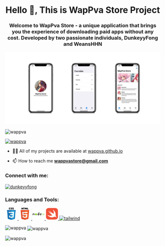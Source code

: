<h1 align="center">Hello 👋, This is WapPva Store Project</h1>
<h3 align="center">Welcome to WapPva Store - a unique application that brings you the experience of downloading paid apps without any cost. Developed by two passionate individuals, DunkeyyFong and WeansHHN</h3>

<img alt="image" src="https://github.com/wappva/wappva/blob/main/z4649783107188_751d22d2ea90e722e0b07e728ff2162c.jpg" />

<p align="left"> <img src="https://komarev.com/ghpvc/?username=wappva&label=Profile%20views&color=0e75b6&style=flat" alt="wappva" /> </p>

<p align="left"> <a href="https://github.com/ryo-ma/github-profile-trophy"><img src="https://github-profile-trophy.vercel.app/?username=wappva" alt="wappva" /></a> </p>

- 👨‍💻 All of my projects are available at [wappva.github.io](wappva.github.io)

- 📫 How to reach me **wappvastore@gmail.com**

<h3 align="left">Connect with me:</h3>
<p align="left">
<a href="https://fb.com/dunkeyyfong" target="blank"><img align="center" src="https://raw.githubusercontent.com/rahuldkjain/github-profile-readme-generator/master/src/images/icons/Social/facebook.svg" alt="dunkeyyfong" height="30" width="40" /></a>
</p>

<h3 align="left">Languages and Tools:</h3>
<p align="left"> <a href="https://www.w3schools.com/css/" target="_blank" rel="noreferrer"> <img src="https://raw.githubusercontent.com/devicons/devicon/master/icons/css3/css3-original-wordmark.svg" alt="css3" width="40" height="40"/> </a> <a href="https://www.w3.org/html/" target="_blank" rel="noreferrer"> <img src="https://raw.githubusercontent.com/devicons/devicon/master/icons/html5/html5-original-wordmark.svg" alt="html5" width="40" height="40"/> </a> <a href="https://nodejs.org" target="_blank" rel="noreferrer"> <img src="https://raw.githubusercontent.com/devicons/devicon/master/icons/nodejs/nodejs-original-wordmark.svg" alt="nodejs" width="40" height="40"/> </a> <a href="https://developer.apple.com/swift/" target="_blank" rel="noreferrer"> <img src="https://raw.githubusercontent.com/devicons/devicon/master/icons/swift/swift-original.svg" alt="swift" width="40" height="40"/> </a> <a href="https://tailwindcss.com/" target="_blank" rel="noreferrer"> <img src="https://www.vectorlogo.zone/logos/tailwindcss/tailwindcss-icon.svg" alt="tailwind" width="40" height="40"/> </a> </p>

<p><img align="left" src="https://github-readme-stats.vercel.app/api/top-langs?username=wappva&show_icons=true&locale=en&layout=compact" alt="wappva" /></p>

<p>&nbsp;<img align="center" src="https://github-readme-stats.vercel.app/api?username=wappva&show_icons=true&locale=en" alt="wappva" /></p>

<p><img align="center" src="https://github-readme-streak-stats.herokuapp.com/?user=wappva&" alt="wappva" /></p>
